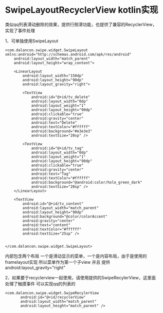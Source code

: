 # SwipeLayoutRecyclerView kotlin实现
类似qq列表滑动删除的效果，提供行侧滑功能，也提供了兼容的RecyclerView，实现了事件处理

1、可单独使用SwipeLayout

```
<com.dalancon.swipe.widget.SwipeLayout xmlns:android="http://schemas.android.com/apk/res/android"
    android:layout_width="match_parent"
    android:layout_height="wrap_content">

    <LinearLayout
        android:layout_width="150dp"
        android:layout_height="90dp"
        android:layout_gravity="right">

        <TextView
            android:id="@+id/tv_delete"
            android:layout_width="0dp"
            android:layout_weight="1"
            android:layout_height="90dp"
            android:clickable="true"
            android:gravity="center"
            android:text="Delete"
            android:textColor="#ffffff"
            android:background="#e3e3e3"
            android:textSize="20sp" />

        <TextView
            android:id="@+id/tv_tag"
            android:layout_width="0dp"
            android:layout_weight="1"
            android:layout_height="90dp"
            android:clickable="true"
            android:gravity="center"
            android:text="Tag"
            android:textColor="#ffffff"
            android:background="@android:color/holo_green_dark"
            android:textSize="20sp" />
    </LinearLayout>

    <TextView
        android:id="@+id/tv_content"
        android:layout_width="match_parent"
        android:layout_height="90dp"
        android:background="@color/colorAccent"
        android:gravity="center"
        android:text="content"
        android:textColor="#ffffff"
        android:textSize="25sp" />


</com.dalancon.swipe.widget.SwipeLayout>
```
 
内部包含两个布局 一个是滑动显示的菜单，一个是内容布局，由于是使用的framelayout实现 所以菜单作为第一个子view 并且 提供android:layout_gravity="right"


2、如果要于recyclerview一起使用，请使用提供的SwipeRecylerView，这里面处理了触摸事件 可以实现qq的列表的
 ```
 <com.dalancon.swipe.widget.SwipeRecylerView
        android:id="@+id/recyclerView"
        android:layout_width="match_parent"
        android:layout_height="match_parent" />
 ```










